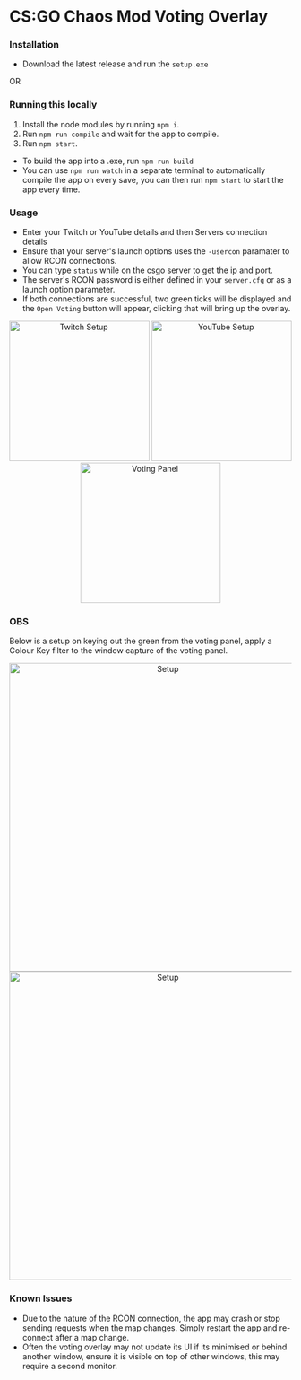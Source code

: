 # CS:GO Chaos Mod Voting Overlay

### Installation
- Download the latest release and run the `setup.exe`
  
OR
### Running this locally
1. Install the node modules by running `npm i`.
2. Run `npm run compile` and wait for the app to compile.
3. Run `npm start`.
- To build the app into a .exe, run `npm run build`
- You can use `npm run watch` in a separate terminal to automatically compile the app on every save, you can then run `npm start` to start the app every time.

### Usage
- Enter your Twitch or YouTube details and then Servers connection details
- Ensure that your server's launch options uses the `-usercon` paramater to allow RCON connections.
- You can type `status` while on the csgo server to get the ip and port.
- The server's RCON password is either defined in your `server.cfg` or as a launch option parameter.
- If both connections are successful, two green ticks will be displayed and the `Open Voting` button will appear, clicking that will bring up the overlay.
  
<p align="center">
	<img src="https://csgochaosmod.com/gallery/twitch-overlay/App_1.PNG" 	width="250" title="Twitch Setup">
	<img src="https://csgochaosmod.com/gallery/twitch-overlay/App_2.PNG" 	width="250" title="YouTube Setup">
	<img src="https://csgochaosmod.com/gallery/twitch-overlay/Voting_3.PNG" width="250" title="Voting Panel">
</p>

### OBS
Below is a setup on keying out the green from the voting panel, apply a Colour Key filter to the window capture of the voting panel.

<p align="center">
	<img src="https://csgochaosmod.com/gallery/twitch-overlay/OBS_1.PNG" 	width="550" title="Setup">
	<img src="https://csgochaosmod.com/gallery/twitch-overlay/OBS_2.PNG" 	width="550" title="Setup">
</p>

### Known Issues
- Due to the nature of the RCON connection, the app may crash or stop sending requests when the map changes. Simply restart the app and re-connect after a map change.
- Often the voting overlay may not update its UI if its minimised or behind another window, ensure it is visible on top of other windows, this may require a second monitor.